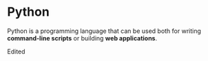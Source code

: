 # Python



Python is a programming language that can be used both for writing **command-line scripts** or building **web applications**.

Edited